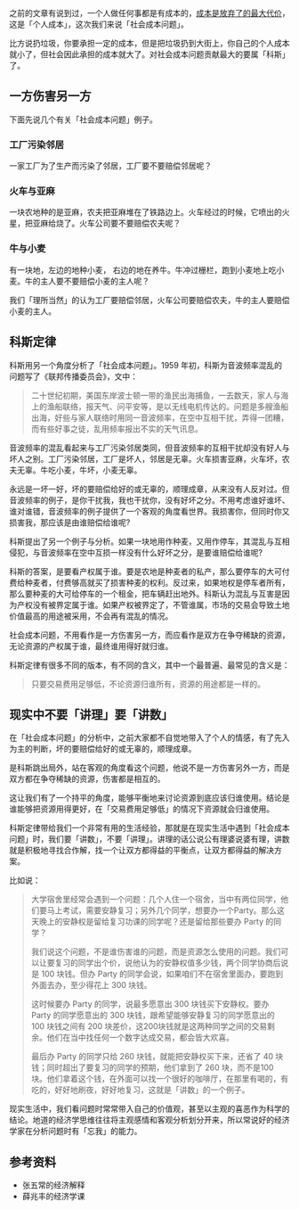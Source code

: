 之前的文章有说到过，一个人做任何事都是有成本的，[成本是放弃了的最大代价](https://mp.weixin.qq.com/s?__biz=MzU4MzQ5MTc2Mg==&mid=2247483660&idx=1&sn=9c411ae4da23dfc06fdd87b9bd2ddc6c&chksm=fda908d1cade81c7d96692d004e47a45e2071f8cc9bbb18fec542eeca3ccb4c22c7432167acf#rd)，这是「个人成本」，这次我们来说「社会成本问题」。

比方说扔垃圾，你要承担一定的成本，但是把垃圾扔到大街上，你自己的个人成本就小了，但社会因此承担的成本就大了。对社会成本问题贡献最大的要属「科斯」了。

## 一方伤害另一方
下面先说几个有关「社会成本问题」例子。
### 工厂污染邻居
一家工厂为了生产而污染了邻居，工厂要不要赔偿邻居呢？
### 火车与亚麻
一块农地种的是亚麻，农夫把亚麻堆在了铁路边上。火车经过的时候，它喷出的火星，把亚麻给烧了。火车公司要不要赔偿农夫呢？
### 牛与小麦
有一块地，左边的地种小麦， 右边的地在养牛。牛冲过栅栏，跑到小麦地上吃小麦。牛的主人要不要赔偿小麦的主人呢？

我们「理所当然」的认为工厂要赔偿邻居，火车公司要赔偿农夫，牛的主人要赔偿小麦的主人。

## 科斯定律
科斯用另一个角度分析了「社会成本问题」。1959 年初，科斯为音波频率混乱的问题写了《联邦传播委员会》，文中：

> 二十世纪初期，美国东岸波士顿一带的渔民出海捕鱼，一去数天，家人与海上的渔船联络，报天气、问平安等，是以无线电机传达的。问题是多艘渔船出海，好些与家人联络时用同一音波频率，在空中互相干扰，弄得一团糟，而有些好事之徒，乱用频率报出不实的天气讯息。

音波频率的混乱看起来与工厂污染邻居类同，但音波频率的互相干扰却没有好人与坏人之别。工厂污染邻居，工厂是坏人，邻居是无辜。火车损害亚麻，火车坏，农夫无辜。牛吃小麦，牛坏，小麦无辜。

永远是一坏一好，坏的要赔偿给好的或无辜的，顺理成章，从来没有人反对过。但音波频率的例子，是你干扰我，我也干扰你，没有好坏之分。不用考虑谁好谁坏、谁对谁错，音波频率的例子提供了一个客观的角度看世界。我损害你，但同时你又损害我，那应该是由谁赔偿给谁呢?

科斯提出了另一个例子与分析。如果一块地用作种麦，又用作停车，其混乱与互相侵犯，与音波频率在空中互损一样没有什么好坏之分，是要谁赔偿给谁呢?

科斯的答案，是要看产权属于谁。要是农地是种麦者的私产，那么要停车的大可付费给种麦者，付费够高就买了损害种麦的权利。反过来，如果地权是停车者所有，那么要种麦的大可给停车的一个租金，把车辆赶出地外。科斯认为混乱与互害是因为产权没有被界定属于谁。如果产权被界定了，不管谁属，市场的交易会导致土地价值最高的用途被采用，不会再有混乱的情况。

社会成本问题，不用看作是一方伤害另一方，而应看作是双方在争夺稀缺的资源，无论资源的产权属于谁，最终谁用得好就归谁。

科斯定律有很多不同的版本，有不同的含义，其中一个最普遍、最常见的含义是：

> 只要交易费用足够低，不论资源归谁所有，资源的用途都是一样的。

## 现实中不要「讲理」要「讲数」
在「社会成本问题」的分析中，之前大家都不自觉地带入了个人的情感，有了先入为主的判断，坏的要赔偿给好的或无辜的，顺理成章。

是科斯跳出局外，站在客观的角度看这个问题，他说不是一方伤害另外一方，而是双方都在争夺稀缺的资源，伤害都是相互的。

这让我们有了一个持平的角度，能够平衡地来讨论资源到底应该归谁使用。结论是谁能够把资源用得更好，在「交易费用足够低」的情况下资源就会归谁使用。

科斯定律带给我们一个非常有用的生活经验，那就是在现实生活中遇到「社会成本问题」时，我们要「讲数」，不要「讲理」。讲理的话公说公有理婆说婆有理，讲数就是积极地寻找合作解，找一个让双方都得益的平衡点，让双方都得益的解决方案。

比如说：

> 大学宿舍里经常会遇到一个问题：几个人住一个宿舍，当中有两位同学，他们要马上考试，需要安静复习；另外几个同学，想要办一个Party。那么这天晚上的安静权是留给复习功课的同学呢？还是留给那些要办 Party 的同学？
> 
> 我们说这个问题，不是谁伤害谁的问题，而是资源怎么使用的问题。我们可以让要复习的同学出个价，说他认为的安静权值多少钱，两个同学协商后说是 100 块钱。但办 Party 的同学会说，如果咱们不在宿舍里面办，要跑到外面去办，至少得花上 300 块钱。
> 
> 这时候要办 Party 的同学，说最多愿意出 300 块钱买下安静权。要办 Party 的同学愿意出的 300 块钱，跟希望能够安静复习的同学愿意出的 100 块钱之间有 200 块差价，这200块钱就是这两种同学之间的交易剩余。他们在当中找任何一个数字达成交易，都会皆大欢喜。
> 
> 最后办 Party 的同学只给 260 块钱，就能把安静权买下来，还省了 40 块钱；同时超出了要复习的同学的预期，他们拿到了 260 块，而不是100 块。他们拿着这个钱，在外面可以找一个很好的咖啡厅，在那里有喝的，有吃的，好好地刷夜，好好地复习，这就是「讲数」的一个例子。

现实生活中，我们看问题时常常带入自己的价值观，甚至以主观的喜恶作为科学的结论。地道的经济学思维往往将主观感情和客观分析划分开来，所以常说好的经济学家在分析问题时有「忘我」的能力。

## 参考资料
* 张五常的经济解释
* 薛兆丰的经济学课